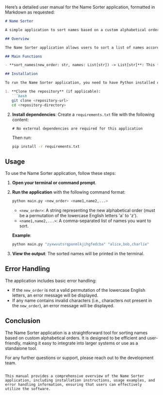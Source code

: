 Here’s a detailed user manual for the Name Sorter application, formatted in Markdown as requested:

```markdown
# Name Sorter

A simple application to sort names based on a custom alphabetical order.

## Overview

The Name Sorter application allows users to sort a list of names according to a specified alphabetical order. This is particularly useful when the default alphabetical order (A-Z) is not suitable for specific use cases. The application validates the custom order and ensures that all names consist of valid characters.

## Main Functions

- **sort_names(new_order: str, names: List[str]) -> List[str]**: This function sorts the provided list of names based on the custom alphabetical order defined by `new_order`. It validates the order and the names before performing the sort.

## Installation

To run the Name Sorter application, you need to have Python installed on your system. You can install the required dependencies using `pip`. 

1. **Clone the repository** (if applicable):
   ```bash
   git clone <repository-url>
   cd <repository-directory>
   ```

2. **Install dependencies**:
   Create a `requirements.txt` file with the following content:
   ```
   # No external dependencies are required for this application
   ```

   Then run:
   ```bash
   pip install -r requirements.txt
   ```

## Usage

To use the Name Sorter application, follow these steps:

1. **Open your terminal or command prompt**.

2. **Run the application** with the following command format:
   ```bash
   python main.py <new_order> <name1,name2,...>
   ```

   - `<new_order>`: A string representing the new alphabetical order (must be a permutation of the lowercase English letters 'a' to 'z').
   - `<name1,name2,...>`: A comma-separated list of names you want to sort.

   **Example**:
   ```bash
   python main.py "zyxwvutsrqponmlkjihgfedcba" "alice,bob,charlie"
   ```

3. **View the output**: The sorted names will be printed in the terminal.

## Error Handling

The application includes basic error handling:
- If the `new_order` is not a valid permutation of the lowercase English letters, an error message will be displayed.
- If any name contains invalid characters (i.e., characters not present in the `new_order`), an error message will be displayed.

## Conclusion

The Name Sorter application is a straightforward tool for sorting names based on custom alphabetical orders. It is designed to be efficient and user-friendly, making it easy to integrate into larger systems or use as a standalone tool.

For any further questions or support, please reach out to the development team.
```

This manual provides a comprehensive overview of the Name Sorter application, including installation instructions, usage examples, and error handling information, ensuring that users can effectively utilize the software.